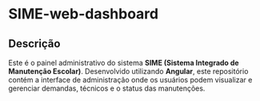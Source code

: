 # SIME-web-dashboard
## Descrição 
Este é o painel administrativo do sistema **SIME (Sistema Integrado de Manutenção Escolar)**. Desenvolvido utilizando **Angular**, este repositório contém a interface de administração onde os usuários podem visualizar e gerenciar demandas, técnicos e o status das manutenções.
